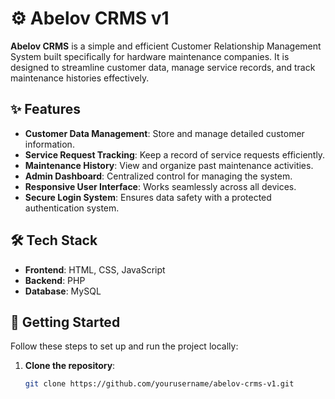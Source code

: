 # ⚙️ Abelov CRMS v1

**Abelov CRMS** is a simple and efficient Customer Relationship Management System built specifically for hardware maintenance companies. It is designed to streamline customer data, manage service records, and track maintenance histories effectively.

## ✨ Features

- **Customer Data Management**: Store and manage detailed customer information.
- **Service Request Tracking**: Keep a record of service requests efficiently.
- **Maintenance History**: View and organize past maintenance activities.
- **Admin Dashboard**: Centralized control for managing the system.
- **Responsive User Interface**: Works seamlessly across all devices.
- **Secure Login System**: Ensures data safety with a protected authentication system.

## 🛠 Tech Stack

- **Frontend**: HTML, CSS, JavaScript
- **Backend**: PHP
- **Database**: MySQL

## 🚀 Getting Started

Follow these steps to set up and run the project locally:

1. **Clone the repository**:
   ```bash
   git clone https://github.com/yourusername/abelov-crms-v1.git
